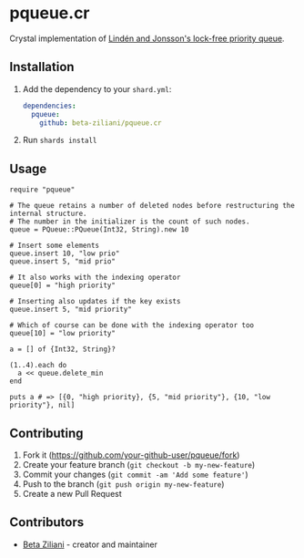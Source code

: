 # pqueue.cr

Crystal implementation of [Lindén and Jonsson's lock-free priority queue](https://github.com/jonatanlinden/PR).

## Installation

1. Add the dependency to your `shard.yml`:

   ```yaml
   dependencies:
     pqueue:
       github: beta-ziliani/pqueue.cr
   ```

2. Run `shards install`

## Usage

```crystal
require "pqueue"

# The queue retains a number of deleted nodes before restructuring the internal structure.
# The number in the initializer is the count of such nodes.
queue = PQueue::PQueue(Int32, String).new 10

# Insert some elements
queue.insert 10, "low prio"
queue.insert 5, "mid prio"

# It also works with the indexing operator
queue[0] = "high priority"

# Inserting also updates if the key exists
queue.insert 5, "mid priority"

# Which of course can be done with the indexing operator too
queue[10] = "low priority"

a = [] of {Int32, String}?

(1..4).each do
  a << queue.delete_min
end

puts a # => [{0, "high priority}, {5, "mid priority"}, {10, "low priority"}, nil]
```

## Contributing

1. Fork it (<https://github.com/your-github-user/pqueue/fork>)
2. Create your feature branch (`git checkout -b my-new-feature`)
3. Commit your changes (`git commit -am 'Add some feature'`)
4. Push to the branch (`git push origin my-new-feature`)
5. Create a new Pull Request

## Contributors

- [Beta Ziliani](https://github.com/beta-ziliani) - creator and maintainer
